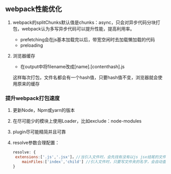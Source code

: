 ## webpack性能优化



1. webpack的splitChunks默认值是chunks：async，只会对异步代码分块打包，webpack认为多写异步代码可以提升性能，提高利用率。

   - prefetching会在js基本加载完以后，带宽空闲时去加载懒加载的代码
   - preloading

2. 浏览器缓存

   - 在output中将filename改成[name].[contenthash].js

   这样每次打包，文件名都会有一个hash值，只要hash值不变，浏览器就会使用原来的缓存

### 提升webpack打包速度

1. 更新Node，Npm或yarn的版本

2. 在尽可能少的模块上使用Loader，比如exclude：node-modules

3. plugin尽可能精简并且可靠

4. resolve参数合理配置：

   ```javascript
   resolve: {
   	extensions:['.js','.jsx']，//当引入文件时，会先找有没有以js jsx结尾的文件，不要随意增加.css ,.jpg之类的东西，减少查找次数
       mainFiles:['index','child'] //引入文件时，只要写文件夹的名字，会自动查找文件夹下有没有这些文件，有的话就自动引入
   }
   ```

   

